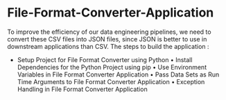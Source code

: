 # File-Format-Converter-Application
To improve the efficiency of our data engineering pipelines, we need to convert these CSV files into JSON files, since JSON is better to use in downstream applications than CSV.
The steps to build the application :
- Setup Project for File Format Converter using Python
•	Install Dependencies for the Python Project using pip
•	Use Environment Variables in File Format Converter Application
•	Pass Data Sets as Run Time Arguments to File Format Converter Application
•	Exception Handling in File Format Converter Application

